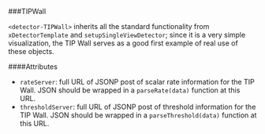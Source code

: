 ###TIPWall

`<detector-TIPWall>` inherits all the standard functionality from `xDetectorTemplate` and `setupSingleViewDetector`; since it is a very simple visualization, the TIP Wall serves as a good first example of real use of these objects.

####Attributes

 - `rateServer`: full URL of JSONP post of scalar rate information for the TIP Wall.  JSON should be wrapped in a `parseRate(data)` function at this URL.
 - `thresholdServer`: full URL of JSONP post of threshold information for the TIP Wall.  JSON should be wrapped in a `parseThreshold(data)` function at this URL.
